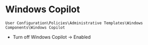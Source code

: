 # Windows Copilot

`User Configuration\Policies\Administrative Templates\Windows Components\Windows Copilot`

- Turn off Windows Copilot -> Enabled
